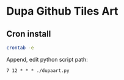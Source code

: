 # Dupa Github Tiles Art

## Cron install
```bash
crontab -e
```
Append, edit python script path:
```
7 12 * * * ./dupaart.py
```
